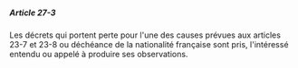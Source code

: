 ##### Article 27-3

Les décrets qui portent perte pour l'une des causes prévues aux articles 23-7 et 23-8 ou déchéance de la nationalité française sont pris, l'intéressé entendu ou appelé à produire ses observations.

